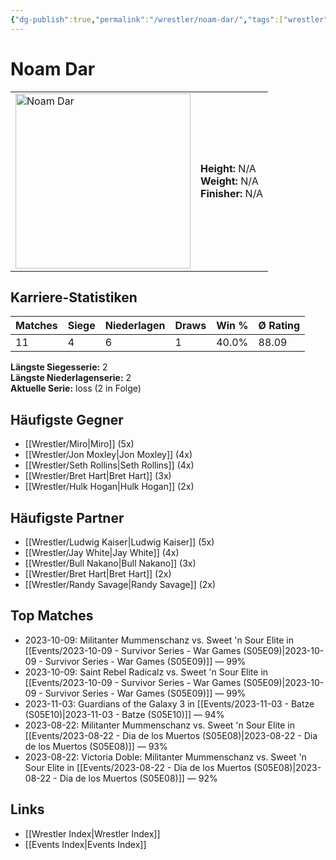 ```yaml
---
{"dg-publish":true,"permalink":"/wrestler/noam-dar/","tags":["wrestler"],"noteIcon":"","created":"2025-08-11T09:33:20.385+02:00"}
---
```



# Noam Dar

<table>
<tr>
<td><img src="Noam Dar.png" width="280" alt="Noam Dar"></td>
<td>
<b>Height:</b> N/A<br>
<b>Weight:</b> N/A<br>
<b>Finisher:</b> N/A<br>
</td>
</tr>
</table>

## Karriere-Statistiken

| Matches | Siege | Niederlagen | Draws | Win % | Ø Rating |
|---------|-------|-------------|-------|-------|-----------|
| 11 | 4 | 6 | 1 | 40.0% | 88.09 |

**Längste Siegesserie:** 2<br>**Längste Niederlagenserie:** 2<br>**Aktuelle Serie:** loss (2 in Folge)


## Häufigste Gegner
- [[Wrestler/Miro\|Miro]] (5x)
- [[Wrestler/Jon Moxley\|Jon Moxley]] (4x)
- [[Wrestler/Seth Rollins\|Seth Rollins]] (4x)
- [[Wrestler/Bret Hart\|Bret Hart]] (3x)
- [[Wrestler/Hulk Hogan\|Hulk Hogan]] (2x)

## Häufigste Partner
- [[Wrestler/Ludwig Kaiser\|Ludwig Kaiser]] (5x)
- [[Wrestler/Jay White\|Jay White]] (4x)
- [[Wrestler/Bull Nakano\|Bull Nakano]] (3x)
- [[Wrestler/Bret Hart\|Bret Hart]] (2x)
- [[Wrestler/Randy Savage\|Randy Savage]] (2x)

## Top Matches
- 2023-10-09: Militanter Mummenschanz vs. Sweet 'n Sour Elite in [[Events/2023-10-09 - Survivor Series - War Games (S05E09)\|2023-10-09 - Survivor Series - War Games (S05E09)]] — 99%
- 2023-10-09: Saint Rebel Radicalz vs. Sweet 'n Sour Elite in [[Events/2023-10-09 - Survivor Series - War Games (S05E09)\|2023-10-09 - Survivor Series - War Games (S05E09)]] — 99%
- 2023-11-03: Guardians of the Galaxy 3 in [[Events/2023-11-03 - Batze (S05E10)\|2023-11-03 - Batze (S05E10)]] — 94%
- 2023-08-22: Militanter Mummenschanz vs. Sweet 'n Sour Elite in [[Events/2023-08-22 - Dia de los Muertos (S05E08)\|2023-08-22 - Dia de los Muertos (S05E08)]] — 93%
- 2023-08-22: Victoria Doble: Militanter Mummenschanz vs. Sweet 'n Sour Elite in [[Events/2023-08-22 - Dia de los Muertos (S05E08)\|2023-08-22 - Dia de los Muertos (S05E08)]] — 92%

## Links
- [[Wrestler Index\|Wrestler Index]]
- [[Events Index\|Events Index]]
